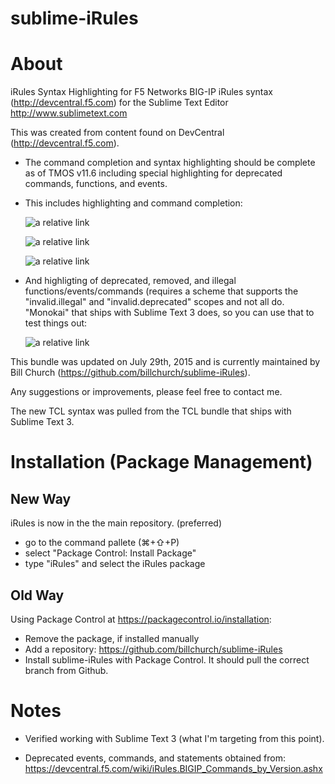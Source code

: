 sublime-iRules
==============

# About

iRules Syntax Highlighting for F5 Networks BIG-IP iRules syntax (http://devcentral.f5.com) for the Sublime Text Editor http://www.sublimetext.com

This was created from content found on DevCentral (http://devcentral.f5.com).

* The command completion and syntax highlighting should be complete as of TMOS v11.6 including special highlighting for deprecated commands, functions, and events.

* This includes highlighting and command completion:

   ![a relative link](../screenshots/commands.png?raw=true)

   ![a relative link](../screenshots/if.png?raw=true)

   ![a relative link](../screenshots/when.png?raw=true)


* And highligting of deprecated, removed, and illegal functions/events/commands (requires a scheme that supports the "invalid.illegal" and "invalid.deprecated" scopes and not all do. "Monokai" that ships with Sublime Text 3 does, so you can use that to test things out:

   ![a relative link](../screenshots/deprecated.png?raw=true)

This bundle was updated on July 29th, 2015 and is currently maintained by Bill Church (https://github.com/billchurch/sublime-iRules).

Any suggestions or improvements, please feel free to contact me.

The new TCL syntax was pulled from the TCL bundle that ships with Sublime Text 3.

# Installation (Package Management)

## New Way
iRules is now in the the main repository. (preferred)

- go to the command pallete (⌘+⇧+P)
- select "Package Control: Install Package"
- type "iRules" and select the iRules package

## Old Way
Using Package Control at https://packagecontrol.io/installation:

- Remove the package, if installed manually
- Add a repository: https://github.com/billchurch/sublime-iRules
- Install sublime-iRules with Package Control. It should pull the correct branch from Github.

# Notes

* Verified working with Sublime Text 3 (what I'm targeting from this point).

* Deprecated events, commands, and statements obtained from: https://devcentral.f5.com/wiki/iRules.BIGIP_Commands_by_Version.ashx
